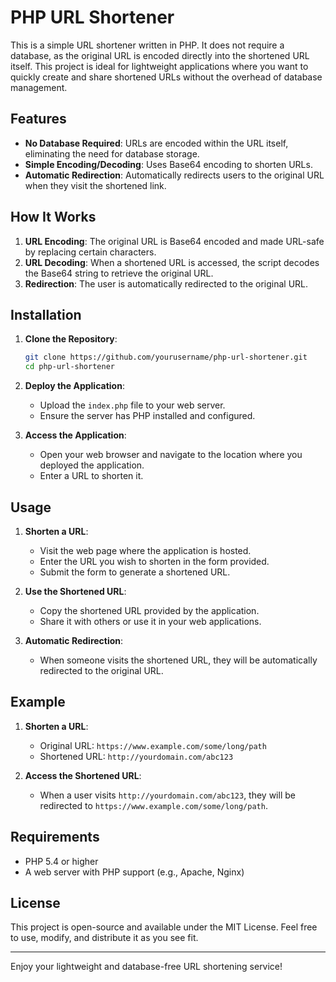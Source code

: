 # PHP URL Shortener

This is a simple URL shortener written in PHP. It does not require a database, as the original URL is encoded directly into the shortened URL itself. This project is ideal for lightweight applications where you want to quickly create and share shortened URLs without the overhead of database management.

## Features

- **No Database Required**: URLs are encoded within the URL itself, eliminating the need for database storage.
- **Simple Encoding/Decoding**: Uses Base64 encoding to shorten URLs.
- **Automatic Redirection**: Automatically redirects users to the original URL when they visit the shortened link.

## How It Works

1. **URL Encoding**: The original URL is Base64 encoded and made URL-safe by replacing certain characters.
2. **URL Decoding**: When a shortened URL is accessed, the script decodes the Base64 string to retrieve the original URL.
3. **Redirection**: The user is automatically redirected to the original URL.

## Installation

1. **Clone the Repository**:
    ```bash
    git clone https://github.com/yourusername/php-url-shortener.git
    cd php-url-shortener
    ```

2. **Deploy the Application**:
   - Upload the `index.php` file to your web server.
   - Ensure the server has PHP installed and configured.

3. **Access the Application**:
   - Open your web browser and navigate to the location where you deployed the application.
   - Enter a URL to shorten it.

## Usage

1. **Shorten a URL**:
   - Visit the web page where the application is hosted.
   - Enter the URL you wish to shorten in the form provided.
   - Submit the form to generate a shortened URL.

2. **Use the Shortened URL**:
   - Copy the shortened URL provided by the application.
   - Share it with others or use it in your web applications.

3. **Automatic Redirection**:
   - When someone visits the shortened URL, they will be automatically redirected to the original URL.

## Example

1. **Shorten a URL**:
   - Original URL: `https://www.example.com/some/long/path`
   - Shortened URL: `http://yourdomain.com/abc123`

2. **Access the Shortened URL**:
   - When a user visits `http://yourdomain.com/abc123`, they will be redirected to `https://www.example.com/some/long/path`.

## Requirements

- PHP 5.4 or higher
- A web server with PHP support (e.g., Apache, Nginx)

## License

This project is open-source and available under the MIT License. Feel free to use, modify, and distribute it as you see fit.

---

Enjoy your lightweight and database-free URL shortening service!
